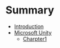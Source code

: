 # Summary

* [Introduction](README.md)
* [Microsoft Unity](microsoft-unity.md)
  * [Charpter1](microsoft-unity/charpter1.md)

